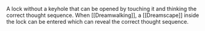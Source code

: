 A lock without a keyhole that can be opened by touching it and thinking the correct thought sequence.
When [[Dreamwalking]], a [[Dreamscape]] inside the lock can be entered which can reveal the correct thought sequence.